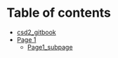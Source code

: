 # Table of contents

* [csd2\_gitbook](README.md)
* [Page 1](page-1/README.md)
  * [Page1\_subpage](page-1/page1\_subpage.md)
